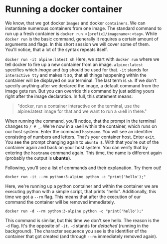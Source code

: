 # Running a docker container

We know, that we got docker `Images` and docker `containers`. We can instantiate numerous containers from one image. The standard command to run up a fresh container is `docker run <[prefix]/imagename>:<tag>`.
While `docker run` is the basic command, generally it requires a certain amount of arguments and flags. In this short session we will cover some of them.
You'll notice, that a lot of the syntax repeats itself. 

`docker run -it alpine:latest sh`
Here, we start with `docker run` where we tell docker to fire up a new container from an image. 
`alpine:latest` specifies which *image* and *tag* should be used for that. `-it` stands for `interactive tty` and makes it so, that all things happening within the container will be displayed on our terminal. The last term is `sh`. If we don't specify anything after we declared the image, a default command from the image gets run. But you can override this command by just adding yours right after the image declaration.
In full, this statement means: 
>"docker, run a container interactive on the terminal, use the alpine:latest image for that and we want to run a `sh`ell in there." 

When running the command, you'll notice, that the prompt in the terminal changes to `/ # _`.
We're now in a `sh`ell within the container, which runs on our host system. 
Enter the command `hostname`. You will see an identifier consisting of numbers and letters. That's your container host. Enter `exit`. You see the prompt changing again to `ubuntu $`. With that you're out of the container again and back on your host system. You can verify that by entering the `hostname` command again. This time, the name is different again (probably the output is **ubuntu**).  


Following, you'll see a list of commands and their explanation. Try them out!

`docker run -it --rm python:3-alpine python -c "print('hello');"` 

Here, we're running up a python container and within the container we are executing python with a simple script, that prints "hello". Additionally, this time we got a `--rm` flag. This means that
after the execution of our command the container will be removed immediately.  

`docker run -d --rm python:3-alpine python -c "print('hello');"` 

This command is similar, but this time we don't see hello. The reason is the `-d` flag. It's the opposite of `-it`. `-d` stands for *detached* (running in the background). The character sequence you see is the identifier of the container that got created (and through `--rm` immediately removed again).
